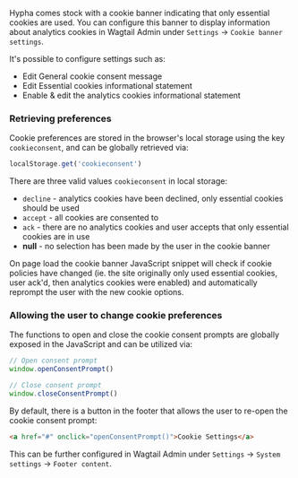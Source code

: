Hypha comes stock with a cookie banner indicating that only essential cookies are used. You can configure this banner to display information about analytics cookies in Wagtail Admin under `Settings` -> `Cookie banner settings`. 

It's possible to configure settings such as:

* Edit General cookie consent message
* Edit Essential cookies informational statement
* Enable & edit the analytics cookies informational statement

### Retrieving preferences

Cookie preferences are stored in the browser's local storage using the key `cookieconsent`, and can be globally retrieved via:

```js
localStorage.get('cookieconsent')
```

There are three valid values `cookieconsent` in local storage:

* `decline` - analytics cookies have been declined, only essential cookies should be used
* `accept` - all cookies are consented to
* `ack` - there are no analytics cookies and user accepts that only essential cookies are in use
* **null** - no selection has been made by the user in the cookie banner

On page load the cookie banner JavaScript snippet will check if cookie policies have changed (ie. the site originally only used essential cookies, user ack'd, then analytics cookies were enabled) and automatically reprompt the user with the new cookie options.

### Allowing the user to change cookie preferences

The functions to open and close the cookie consent prompts are globally exposed in the JavaScript and can be utilized via:

```js
// Open consent prompt
window.openConsentPrompt()

// Close consent prompt
window.closeConsentPrompt()
```

By default, there is a button in the footer that allows the user to re-open the cookie consent prompt:

```html
<a href="#" onclick="openConsentPrompt()">Cookie Settings</a>
```

This can be further configured in Wagtail Admin under `Settings` -> `System settings` -> `Footer content`.